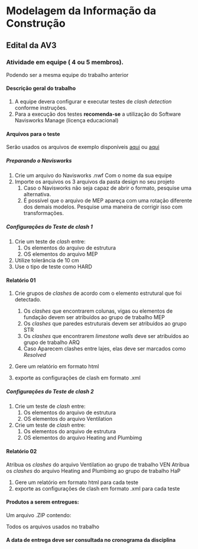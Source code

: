 # Modelagem da Informação da Construção

## Edital da AV3


### Atividade em equipe ( 4 ou 5 membros).

Podendo ser a mesma equipe do trabalho anterior

#### Descrição geral do trabalho

1. A equipe devera configurar e executar testes de *clash detection* conforme instruções. 
2. Para a execução dos testes **recomenda-se** a utilização do Software Navisworks Manage (licença educacional)

#### Arquivos para o teste

Serão usados os arquivos de exemplo disponíveis [aqui](./Sample.zip) ou [aqui](https://download.bimcollab.com/support/ZOOM/Sample.zip)

##### Preparando o Navisworks
1. Crie um arquivo do Navisworks .nwf Com o nome da sua equipe
1. Importe os arquivos os 3 arquivos da pasta design no seu projeto
   1. Caso o Navisworks não seja capaz de abrir o formato, pesquise uma alternativa.
   2. É possível que o arquivo de MEP apareça com uma rotação diferente dos demais modelos. Pesquise uma maneira de corrigir isso com transformações.

   
##### Configurações do Teste de clash 1
1. Crie um teste de *clash* entre:
   1. Os elementos do arquivo de estrutura
   2. OS elementos do arquivo MEP
1. Utilize tolerância de 10 cm 
2. Use o tipo de teste como HARD
 
#### Relatório 01

1. Crie grupos de *clashes* de acordo com o elemento estrutural que foi detectado.
   1. Os *clashes* que encontrarem colunas, vigas ou elementos de fundação devem ser atribuídos ao grupo de trabalho MEP
   2. Os *clashes* que paredes estruturais devem ser atribuídos ao grupo STR
   3. Os *clashes* que encontrarem *limestone walls* deve ser atribuídos ao grupo de trabalho ARQ
   4. Caso Aparecem clashes entre lajes, elas deve ser marcados como *Resolved*
   
2. Gere um relatório em formato html
3. exporte as configurações de clash em formato .xml

##### Configurações do Teste de clash 2
1. Crie um teste de *clash* entre:
   1. Os elementos do arquivo de estrutura
   2. OS elementos do arquivo Ventilation
1. Crie um teste de *clash* entre:
   1. Os elementos do arquivo de estrutura
   2. OS elementos do arquivo Heating and Plumbimg 
 
#### Relatório 02
Atribua os *clashes* do arquivo Ventilation ao grupo de trabalho VEN
Atribua os *clashes* do arquivo Heating and Plumbimg ao grupo de trabalho HaP
1. Gere um relatório em formato html para cada teste
2. exporte as configurações de clash em formato .xml para cada teste


#### Produtos a serem entregues:

Um arquivo .ZIP contendo:

Todos os arquivos usados no trabalho

#### A data de entrega deve ser consultada no cronograma da disciplina
